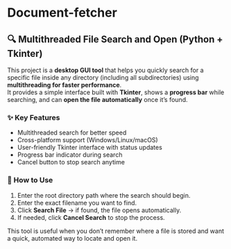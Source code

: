 # Document-fetcher
## 🔍 Multithreaded File Search and Open (Python + Tkinter)

This project is a **desktop GUI tool** that helps you quickly search for a specific file inside any directory (including all subdirectories) using **multithreading for faster performance**.  
It provides a simple interface built with **Tkinter**, shows a **progress bar** while searching, and can **open the file automatically** once it’s found.  

### ✨ Key Features
- Multithreaded search for better speed  
- Cross-platform support (Windows/Linux/macOS)  
- User-friendly Tkinter interface with status updates  
- Progress bar indicator during search  
- Cancel button to stop search anytime  

### 🚀 How to Use
1. Enter the root directory path where the search should begin.  
2. Enter the exact filename you want to find.  
3. Click **Search File** → if found, the file opens automatically.  
4. If needed, click **Cancel Search** to stop the process.  

This tool is useful when you don’t remember where a file is stored and want a quick, automated way to locate and open it.
